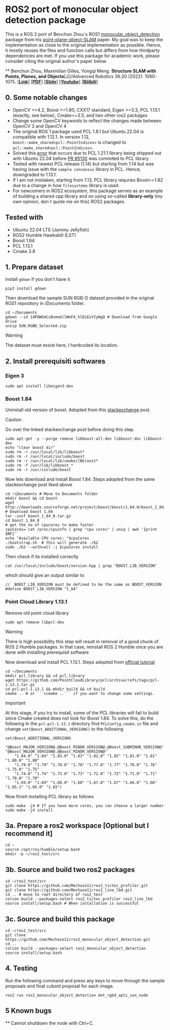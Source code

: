 # ROS2 port of monocular object detection package

This is a ROS 2 port of Benchun Zhou`s ROS1 [monocular_object_detection](https://github.com/benchun123/monocular_object_detection) package from his [point-plane-object-SLAM]() paper. My goal was to keep the implementation as close to the original implementation as possible. Hence, it mostly reuses the files and function calls but differs from how thirdparty dependencies are met. If you use this package for academic work, please consider citing the original author's paper below

** Benchun Zhou, Maximilian Gilles, Yongqi Meng. **Structure SLAM with Points, Planes, and Objects**[J]//Advanced Robotics 36.20 (2022): 1060-1075. [[**Link**](https://www.tandfonline.com/doi/full/10.1080/01691864.2022.2123253)] [[**PDF**](./README_Picture/2022_Advanced_Robotics_Publication.pdf)]  [[**Slide**](./README_Picture/2022_Advanced_Robotics_Slide.pdf)]
 [[**Youtube**](https://youtu.be/nBbGTFeUh88)] [[**Bilibili**](https://www.bilibili.com/video/BV1JM4y167uT)]


## 0. Some notable changes
* OpenCV >=4.2, Boost >=1.80, CXX17 standard, Eigen >=3.3, PCL 1.13.1 (exactly, see below), Cmake>=3.5, and two other ros2 packages
* Change some OpenCV keywords to reflect the changes made between OpenCV 3 and OpenCV 4
* The original ROS 1 package used PCL 1.8.1 but Ubuntu 22.04 is compatible with 1.12.1. In version 1.12, ```boost::make_shared<pcl::PointIndices>``` is changed to ```pcl::make_shared<pcl::PointIndices>```.  
* Solved this [error](https://github.com/PointCloudLibrary/pcl/issues/5063) that occurs due to PCL 1.21.1 library being shipped out with Ubuntu 22.04 before [PR #5130](https://github.com/PointCloudLibrary/pcl/pull/5130) was commited to PCL library
* Tested with newest PCL release (1.14) but starting from 1.14 but was having issue with the ```sample consensus``` library in PCL. Hence, downgraded to 1.13.1.
* If I am not mistaken, starting from 1.13, PCL library requries Boost>=1.82 due to a change in how ```filesystems``` library is used. 
* For newcomers in ROS2 ecosystem, this package serves as an example of building a shared cpp library and on using so-called **library-only** (my own opinion, don`t quote me on this) ROS2 packages.

## Tested with
* Ubuntu 22.04 LTS (Jammy Jellyfish)
* ROS2 Humble Hawksbill (LST)
* Boost 1.84
* PCL 1.13.1
* Cmake 3.8

## 1. Prepare dataset
Install ```gdown``` if you don't have it
```
pip3 install gdown
```
Then download the sample SUN RGB-D dataset provided in the original ROS1 repository in /Documents folder. 
```
cd ~/Documents
gdown --id 14PQWSmCsBvmomllWeF4_hlDiEuYIyWgQ # Download from Google drive
unzip SUN_RGBD_Selected.zip 
```
> [!WARNING]  
> The dataset must exsist here, I hardcoded its location.

## 2. Install prerequisiti softwares

### Eigen 3
```
sudo apt install libeigen3-dev
```

### Boost 1.84
Uninstall old version of boost. Adopted from this [stackexchange](https://stackoverflow.com/questions/8430332/uninstall-boost-and-install-another-version) post.
> [!CAUTION]
> Go over the linked stackexchange post before doing this step.
```
sudo apt-get -y --purge remove libboost-all-dev libboost-doc libboost-dev
echo "clear boost dir"
sudo rm -r /usr/local/lib/libboost*
sudo rm -r /usr/local/include/boost
sudo rm -r /usr/local/lib/cmake/[Bb]oost*
sudo rm -f /usr/lib/libboost_*
sudo rm -r /usr/include/boost
```
Now lets download and install Boost 1.84. Steps adopted from the same stackexchange post liked above
```
cd ~\Documents # Move to Documents folder
mkdir boost && cd boost
wget http://downloads.sourceforge.net/project/boost/boost/1.84.0/boost_1_84_0.tar.gz # Download boost 1.84
tar -zxvf boost_1_84_0.tar.gz
cd boost_1_84_0
# get the no of cpucores to make faster
cpuCores=`cat /proc/cpuinfo | grep "cpu cores" | uniq | awk '{print $NF}'`
echo "Available CPU cores: "$cpuCores
./bootstrap.sh  # this will generate ./b2
sudo ./b2 --with=all -j $cpuCores install
```

Then check if its installed correctly
```
cat /usr/local/include/boost/version.hpp | grep "BOOST_LIB_VERSION"
```
which should give an output similar to 
```
//  BOOST_LIB_VERSION must be defined to be the same as BOOST_VERSION
#define BOOST_LIB_VERSION "1_84"
```

### Point Cloud Library 1.13.1

Remove old point cloud library

```
sudo apt remove libpcl-dev

```
> [!WARNING]
> There is high possibility this step will result in removal of a good chunk of ROS 2 Humble packages. In that case, reinstall ROS 2 Humble once you are done with installing prerequisit software

Now download and install PCL 1.13.1. Steps adopted from [official tutorial](https://pcl.readthedocs.io/projects/tutorials/en/latest/compiling_pcl_posix.html)
```
cd ~/Documents
mkdir pcl_library && cd pcl_library
wget https://github.com/PointCloudLibrary/pcl/archive/refs/tags/pcl-1.13.1.tar.gz
cd pcl-pcl-1.13.1 && mkdir build && cd build
cmake .. # or ```ccmake ..``` if you want to change some settings.
```
> [!IMPORTANT]  
> At this stage, if you try to install, some of the PCL libraries will fail to build since Cmake created does not look for Boost 1.84. To solve this, do the following
> In the ```pcl-pcl-1.13.1``` directory find ```PCLConfig.cmake.in``` file and change ```set(Boost_ADDITIONAL_VERSIONS)``` to the following
```
set(Boost_ADDITIONAL_VERSIONS
    "@Boost_MAJOR_VERSION@.@Boost_MINOR_VERSION@.@Boost_SUBMINOR_VERSION@" "@Boost_MAJOR_VERSION@.@Boost_MINOR_VERSION@"
    "1.84.0" "1.84" "1.83.0" "1.83" "1.82.0" "1.82" "1.81.0" "1.81" "1.80.0" "1.80"
    "1.79.0" "1.79" "1.78.0" "1.78" "1.77.0" "1.77" "1.76.0" "1.76" "1.75.0" "1.75" 
    "1.74.0" "1.74" "1.73.0" "1.73" "1.72.0" "1.72" "1.71.0" "1.71" "1.70.0" "1.70"
    "1.69.0" "1.69" "1.68.0" "1.68" "1.67.0" "1.67" "1.66.0" "1.66" "1.65.1" "1.65.0" "1.65")
```

Now finish installing PCL library as follows
```
sudo make -j4 # If you have more cores, you can choose a larger number
sudo make -j4 install
```

## 3a. Prepare a ros2 workspace [Optional but I recommend it]
```
cd ~
source /opt/ros/humble/setup.bash
mkdir -p ~/ros2_test/src
```

## 3b. Source and build two ros2 packages
```
cd ~/ros2_test/src
git clone https://github.com/Mechazo11/ros2_tictoc_profiler.git
git clone https://github.com/Mechazo11/ros2_line_lbd.git
cd .. # move to root directory of ros2_test
colcon build --packages-select ros2_tictoc_profiler ros2_line_lbd
source install/setup.bash # When installation is successful
```

## 3c. Source and build this package
```
cd ~/ros2_test/src
git clone https://github.com/Mechazo11/ros2_monocular_object_detection.git
cd ..
colcon build --packages-select ros2_monocular_object_detection
source install/setup.bash
```

## 4. Testing
Run the following command and press any keys to move through the sample proposals and final cuboid proposal for each image.
```
ros2 run ros2_monocular_object_detection det_rgbd_opti_sun_node 
```

## 5 Known bugs
** Cannot shutdown the node with Ctrl+C.
